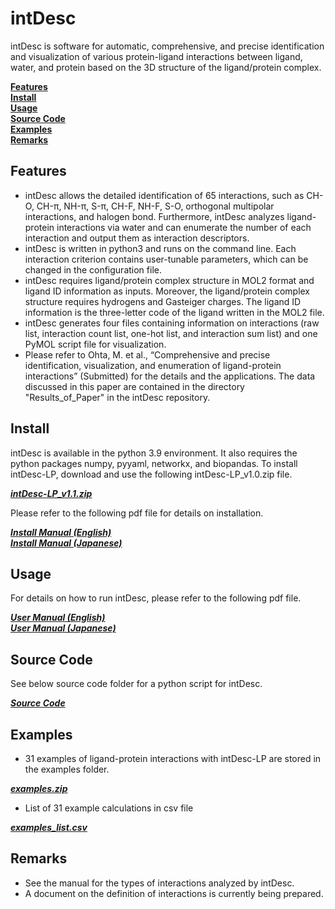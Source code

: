 # intDesc
 intDesc is software for automatic, comprehensive, and precise identification and visualization of various protein-ligand interactions between ligand, water, and protein based on the 3D structure of the ligand/protein complex.

**[Features](#features)**<br>
**[Install](#install)**<br>
**[Usage](#usage)**<br>
**[Source Code](#source-code)**<br>
**[Examples](#examples)**<br>
**[Remarks](#remarks)**<br>

## Features
- intDesc allows the detailed identification of 65 interactions, such as CH-O, CH-π, NH-π, S-π, CH-F, NH-F, S-O, orthogonal multipolar interactions, and halogen bond. Furthermore, intDesc analyzes ligand-protein interactions via water and can enumerate the number of each interaction and output them as interaction descriptors.
- intDesc is written in python3 and runs on the command line. Each interaction criterion contains user-tunable parameters, which can be changed in the configuration file. 
- intDesc requires ligand/protein complex structure in MOL2 format and ligand ID information as inputs. Moreover, the ligand/protein complex structure requires hydrogens and Gasteiger charges. The ligand ID information is the three-letter code of the ligand written in the MOL2 file.
- intDesc generates four files containing information on interactions (raw list, interaction count list, one-hot list, and interaction sum list) and one PyMOL script file for visualization.
- Please refer to Ohta, M. et al., “Comprehensive and precise identification, visualization, and enumeration of ligand-protein interactions” (Submitted) for the details and the applications. The data discussed in this paper are contained in the directory "Results_of_Paper" in the intDesc repository.


## Install
intDesc is available in the python 3.9 environment. It also requires the python packages numpy, pyyaml, networkx, and biopandas.
To install intDesc-LP, download and use the following intDesc-LP_v1.0.zip file.

***[intDesc-LP_v1.1.zip](intDesc-LP_v1.1.zip)***<br>

Please refer to the following pdf file for details on installation.

***[Install Manual (English)](manuals/install_manual_intDesc-LP_ver1.1_EN.pdf)***<br>
***[Install Manual (Japanese)](manuals/install_manual_intDesc-LP_ver1.1_JP.pdf)***<br>

## Usage
For details on how to run intDesc, please refer to the following pdf file.

***[User Manual (English)](manuals/user_manual_intDesc-LP_ver1.1_EN.pdf)***<br>
***[User Manual (Japanese)](manuals/user_manual_intDesc-LP_ver1,1_JP.pdf)***<br>

## Source Code
See below source code folder for a python script for intDesc.

***[Source Code](sourcecode)***<br>

## Examples
- 31 examples of ligand-protein interactions with intDesc-LP are stored in the examples folder.

***[examples.zip](examples.zip)***<br>

- List of 31 example calculations in csv file

***[examples_list.csv](examples_list.csv)***<br>

## Remarks
- See the manual for the types of interactions analyzed by intDesc.
- A document on the definition of interactions is currently being prepared.
